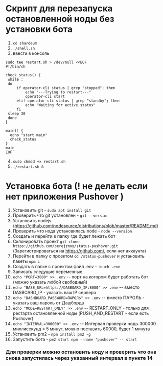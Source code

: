 # Скрипт для перезапуска остановленной ноды без установки бота 

1. `cd shardeum`
2. `./shell.sh`
3. ввести в консоль 
```
sudo tee restart.sh > /dev/null <<EOF
#!/bin/sh

check_status() {
 while :
 do 
     if operator-cli status | grep "stopped"; then
         echo "---Trying to restart---"
         operator-cli start
     elif operator-cli status | grep "standby"; then
         echo "Waiting for active status"
     fi
 sleep 30
 done
}

main() {
  echo "start main"
  check_status
}
main
EOF`
```
4. `sudo chmod +x restart.sh`
5. `./restart.sh &`



# Установка бота (! не делать если нет приложения Pushover )

1. Установить git - `sudo apt install git`
2. Проверить что git установлен - `git --version`
3. Установить nodejs (https://github.com/nodesource/distributions/blob/master/README.md)
4. Проверить что нода установилась node - `node --version`
5. Создать и перейти в папку где будет лежать бот
6. Склонировать проект `git clone https://github.com/berejznoy/status-pushover.git` (Зарегистрироваться на https://github.com/, если нет аккаунта) 
7. Перейти в папку с проектом `cd /status-pushover` и установить пакеты `npm i`
8. Создать в папке с проектом файл .env - `touch .env`
9. Записать следущие переменные 
10. `echo "PORT=3000" >> .env` -- порт на котором будет работать бот (можно указать любой свободный) 
11. `echo "BASE_URL=https://DASBOARD_IP:8080" >> .env` -- вместо DASBOARD_IP - указать ваш IP сервера
12. `echo "DASHBOARD_PASSWORD=ПАРОЛЬ" >> .env` -- вместо ПАРОЛЬ - указать ваш пароль от Дашборда 
13. `echo "MODE=RESTART_ONLY" >> .env` -- RESTART_ONLY - только для рестарта остановленной ноды (PUSH_AND_RESTART - если есть Pushover)
14. `echo "INTERVAL=300000" >> .env` -- Интервал проверки ноды 300000 миллисекунд = 5 минут, можно поставить 60000, будет 1 минута
15. Установить pm2 - `npm install pm2 -g`
16. Запустить бота - `pm2 start npm --name "pushover" -- start`

### Для проверки можно остановить ноду и проверить что она снова запустилась через указанный интервал в пункте 14
